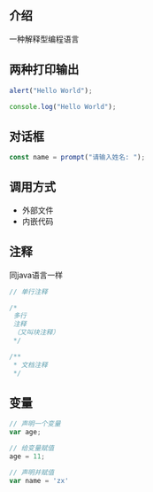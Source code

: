 ## 介绍

一种解释型编程语言



## 两种打印输出

```javascript
alert("Hello World");

console.log("Hello World");
```



## 对话框

```javascript
const name = prompt("请输入姓名: ");
```





## 调用方式

- 外部文件
- 内嵌代码



## 注释

同java语言一样

```javascript
// 单行注释

/*
 多行
 注释
 （又叫块注释）
 */

/**
 * 文档注释
 */
```



## 变量

```javascript
// 声明一个变量
var age;

// 给变量赋值
age = 11;

// 声明并赋值
var name = 'zx'
```

